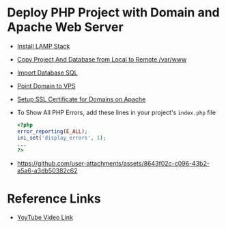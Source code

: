 # Deploy PHP Project with Domain and Apache Web Server

- [Install LAMP Stack](https://github.com/satyam-seth-learnings/devops-learning/tree/main/13.install-lamp-stack)

- [Copy Project And Database from Local to Remote /var/www](https://github.com/satyam-seth-learnings/devops-learning/tree/main/14.copy-project-folder-from-local-machine-to-remote-server)

- [Import Database SQL](https://github.com/satyam-seth-learnings/devops-learning/blob/main/25.import-export-database-sql-using-command-line-in-mysql.md)

- [Point Domain to VPS](https://github.com/satyam-seth-learnings/devops-learning/tree/main/15.point-domain-and-host-html-website-on-remote-server)

- [Setup SSL Certificate for Domains on Apache](https://github.com/satyam-seth-learnings/devops-learning/blob/main/16.setup-ssl-certificate-for-domains-on-apache.md)

- To Show All PHP Errors, add these lines in your project's `index.php` file

    ```php
    <?php
    error_reporting(E_ALL);
    ini_set('display_errors', 1);
    ...
    ?>
    ```

- https://github.com/user-attachments/assets/8643f02c-c096-43b2-a5a6-a3db50382c62



# Reference Links

- [YoyTube Video Link](https://youtu.be/uT5PaBDg1DY?si=rHWEK07ZqoHPGGuw)
